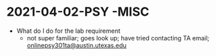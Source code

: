 # 2021-04-02-PSY -MISC

- What do I do for the lab requirement
  - not super familiar; goes look up; have tried contacting TA email; onlinepsy301ta@austin.utexas.edu

